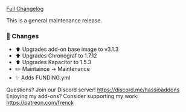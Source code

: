 [Full Changelog][changelog]

This is a general maintenance release.

### 🔨 Changes

- :arrow_up: Upgrades add-on base image to v3.1.3
- :arrow_up: Upgrades Chronograf to 1.7.12
- :arrow_up: Upgrades Kapacitor to 1.5.3
- :pencil2: Maintaince -> Maintenance
- :sparkles: Adds FUNDING.yml

[changelog]: https://github.com/hassio-addons/addon-influxdb/compare/v3.0.5...v3.1.0

Questions? Join our Discord server! https://discord.me/hassioaddons
Enjoying my add-ons? Consider supporting my work: https://patreon.com/frenck